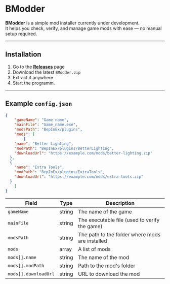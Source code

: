 # BModder

**BModder** is a simple mod installer currently under development.  
It helps you check, verify, and manage game mods with ease — no manual setup required.

---

## Installation
1. Go to the **[Releases](../../releases)** page  
2. Download the latest `BModder.zip`  
3. Extract it anywhere
4. Start the programm.

---

## Example `config.json`
```json
{
    "gameName": "Game name",
    "mainFile": "Game_name.exe",
    "modsPath": "BepInEx/plugins",
    "mods": [
        {
    "name": "Better Lighting",
    "modPath": "BepInEx/plugins/BetterLighting",
    "downloadUrl": "https://example.com/mods/better-lighting.zip"
  },
  {
    "name": "Extra Tools",
    "modPath": "BepInEx/plugins/ExtraTools",
    "downloadUrl": "https://example.com/mods/extra-tools.zip"
  }
    ]
}

```
| Field                | Type   | Description                                     |
| -------------------- | ------ | ----------------------------------------------- |
| `gameName`           | string | The name of the game                            |
| `mainFile`           | string | The executable file (used to verify the game)   |
| `modsPath`           | string | The path to the folder where mods are installed |
| `mods`               | array  | A list of mods                                  |
| `mods[].name`        | string | The name of the mod                             |
| `mods[].modPath`     | string | Path to the mod's folder                        |
| `mods[].downloadUrl` | string | URL to download the mod                         |

